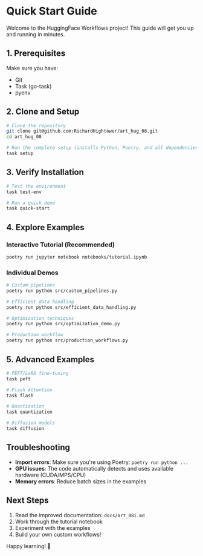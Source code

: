 # Quick Start Guide

Welcome to the HuggingFace Workflows project! This guide will get you up and running in minutes.

## 1. Prerequisites

Make sure you have:
- Git
- Task (go-task)
- pyenv

## 2. Clone and Setup

```bash
# Clone the repository
git clone git@github.com:RichardHightower/art_hug_08.git
cd art_hug_08

# Run the complete setup (installs Python, Poetry, and all dependencies)
task setup
```

## 3. Verify Installation

```bash
# Test the environment
task test-env

# Run a quick demo
task quick-start
```

## 4. Explore Examples

### Interactive Tutorial (Recommended)
```bash
poetry run jupyter notebook notebooks/tutorial.ipynb
```

### Individual Demos
```bash
# Custom pipelines
poetry run python src/custom_pipelines.py

# Efficient data handling
poetry run python src/efficient_data_handling.py

# Optimization techniques
poetry run python src/optimization_demo.py

# Production workflow
poetry run python src/production_workflows.py
```

## 5. Advanced Examples

```bash
# PEFT/LoRA fine-tuning
task peft

# Flash Attention
task flash

# Quantization
task quantization

# Diffusion models
task diffusion
```

## Troubleshooting

- **Import errors**: Make sure you're using Poetry: `poetry run python ...`
- **GPU issues**: The code automatically detects and uses available hardware (CUDA/MPS/CPU)
- **Memory errors**: Reduce batch sizes in the examples

## Next Steps

1. Read the improved documentation: `docs/art_08i.md`
2. Work through the tutorial notebook
3. Experiment with the examples
4. Build your own custom workflows!

Happy learning! 🚀